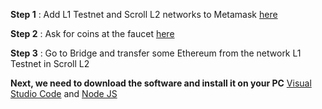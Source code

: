 
<b>Step 1</b> : Add L1 Testnet and Scroll L2 networks to Metamask [here](https://scroll.io/prealpha)

<b>Step 2</b> : Ask for coins at the faucet [here](https://scroll.io/prealpha/faucet)

<b>Step 3</b> : Go to Bridge and transfer some Ethereum from the network L1 Testnet in Scroll L2

<b> Next, we need to download the software and install it on your PC</b> [Visual Studio Code](https://code.visualstudio.com/) and [Node JS](https://nodejs.org/uk/download/)

